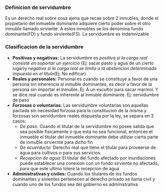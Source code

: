 
### Definicion de servidumbre 
Es un derecho real sobre cosa ajena que recae sobre 2 inmubles, donde el propietario del inmueble dominante adquiere cierto poder sobre el otro inmuble llamado sirviente. A estos inmubles se los denomina fundo dominante(FD) y fundo sirviente(FS). La servidumbre es indemnizable






### Clasificacion de la servidumbre 
- **Positivas y negativas:** La servidumbre es *positiva si la carga real consiste en soportar un ejercicio* (Ej: sacar pasto y agua de un cierto lugar)y *negativa si la carga real se limita a la abstencion determinada impuesta en el titulo*(Ej: No edificar)
- **Reales y personales:**  Personal es cuando se constituye a favor de una persona sin inherencia al inmuble dominantes, es decir a favor de la persona sin importar el inmuble. Ej: A un escultor para sacar marmol. Y se dice real cuando es inherente al inmuble dominante. Ej: servidumbre de paso
- **Forzosas o voluntarias:** Las servidumbre voluntarias son aquellas pactada sin necesidad forzosa para la constitucion de la misma y forzosas son servidumbre reales dispuesta por la ley, se separa en 3 casos:
	- *De paso:* Cuando el titular de la servidumbre no posee salida que sea posible fisicamente o que esta no sea funcional, entonces el inmueble el titular del inmueble dominante debe utilizar cierta parte de inmuble sirviernte para dicho fin
	- *De acuerducto:* Derecho real que tiene el titular para proveerse de agua para cultivos o para sus servicios.
	- *Recepcion de agua:* El titular del fundo afectado por inundaciones puede establecer una conexion con un fundo sirviente no afectado, para que este ultimo tolere la recepcion de agua
- **Administrativas y civiles:** Cuando los titulares de los fundos dominantes y sivientes pertenecen al derecho privado se llama civil y cuando uno de los fundos sea del gobierno es administrativa  




